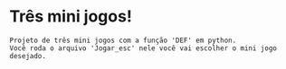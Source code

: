<h1>Três mini jogos!</h1>

```
Projeto de três mini jogos com a função 'DEF' em python.
Você roda o arquivo 'Jogar_esc' nele você vai escolher o mini jogo desejado.
```

